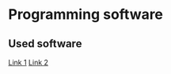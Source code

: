 # Programming software
## Used software
[Link 1](https://www.jetbrains.com/phpstorm/)
[Link 2](https://www.jetbrains.com/phpstorm/whatsnew/)
